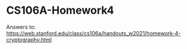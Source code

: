 # CS106A-Homework4

Answers to: https://web.stanford.edu/class/cs106a/handouts_w2021/homework-4-cryptography.html
